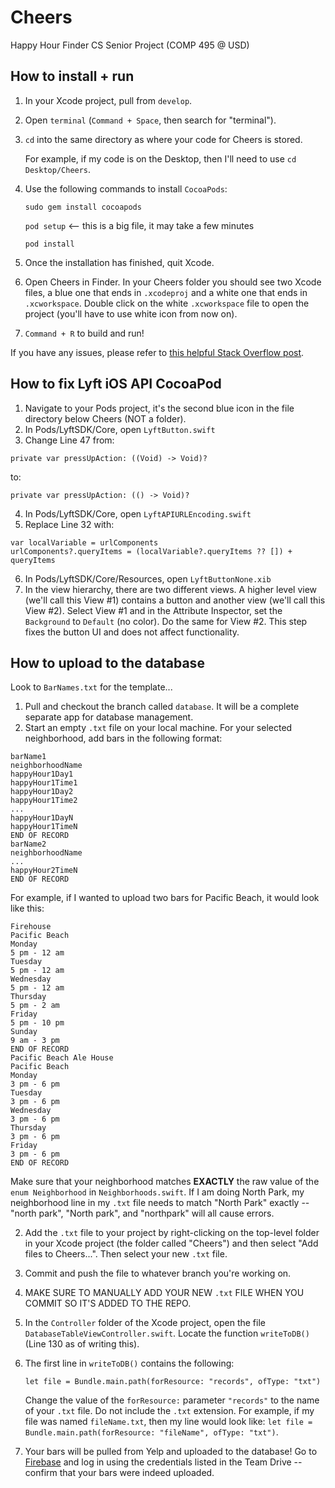 # Cheers
Happy Hour Finder CS Senior Project (COMP 495 @ USD)


## How to install + run
1. In your Xcode project, pull from `develop`.
2. Open `terminal` (`Command + Space`, then search for "terminal").
3. `cd` into the same directory as where your code for Cheers is stored.

    For example, if my code is on the Desktop, then I'll need to use `cd Desktop/Cheers`.
4. Use the following commands to install `CocoaPods`:
  
    `sudo gem install cocoapods`
    
    `pod setup`   <-- this is a big file, it may take a few minutes
    
    `pod install`
5. Once the installation has finished, quit Xcode.
6. Open Cheers in Finder. In your Cheers folder you should see two Xcode files, a blue one that ends in `.xcodeproj` and a white one that ends in `.xcworkspace`. Double click on the white `.xcworkspace` file to open the project (you'll have to use white icon from now on).
7. `Command + R` to build and run!

If you have any issues, please refer to [this helpful Stack Overflow post](https://stackoverflow.com/questions/20755044/how-to-install-cocoapods).


## How to fix Lyft iOS API CocoaPod
1. Navigate to your Pods project, it's the second blue icon in the file directory below Cheers (NOT a folder).
2. In Pods/LyftSDK/Core, open `LyftButton.swift`
3. Change Line 47 from:
```
private var pressUpAction: ((Void) -> Void)?
```
to:
```
private var pressUpAction: (() -> Void)?
```
4. In Pods/LyftSDK/Core, open `LyftAPIURLEncoding.swift`
5. Replace Line 32 with:
```
var localVariable = urlComponents 
urlComponents?.queryItems = (localVariable?.queryItems ?? []) + queryItems 
```
6. In Pods/LyftSDK/Core/Resources, open `LyftButtonNone.xib`
7. In the view hierarchy, there are two different views. A higher level view (we'll call this View #1) contains a button and another view (we'll call this View #2). Select View #1 and in the Attribute Inspector, set the `Background` to `Default` (no color). Do the same for View #2. This step fixes the button UI and does not affect functionality.


## How to upload to the database
Look to `BarNames.txt` for the template...
1. Pull and checkout the branch called `database`. It will be a complete separate app for database management.
2. Start an empty `.txt` file on your local machine. For your selected neighborhood, add bars in the following format:

```
barName1
neighborhoodName
happyHour1Day1
happyHour1Time1
happyHour1Day2
happyHour1Time2
...
happyHour1DayN
happyHour1TimeN
END OF RECORD
barName2
neighborhoodName
...
happyHour2TimeN
END OF RECORD
```

For example, if I wanted to upload two bars for Pacific Beach, it would look like this:
```
Firehouse
Pacific Beach
Monday
5 pm - 12 am
Tuesday
5 pm - 12 am
Wednesday
5 pm - 12 am
Thursday
5 pm - 2 am
Friday
5 pm - 10 pm
Sunday
9 am - 3 pm
END OF RECORD
Pacific Beach Ale House
Pacific Beach
Monday
3 pm - 6 pm
Tuesday
3 pm - 6 pm
Wednesday
3 pm - 6 pm
Thursday
3 pm - 6 pm
Friday
3 pm - 6 pm
END OF RECORD
```

Make sure that your neighborhood matches **EXACTLY** the raw value of the `enum Neighborhood` in `Neighborhoods.swift`. If I am doing North Park, my neighborhood line in my `.txt` file needs to match "North Park" exactly -- "north park", "North park", and "northpark" will all cause errors.

2. Add the `.txt` file to your project by right-clicking on the top-level folder in your Xcode project (the folder called "Cheers") and then select "Add files to Cheers...". Then select your new `.txt` file.
3. Commit and push the file to whatever branch you're working on.
4. MAKE SURE TO MANUALLY ADD YOUR NEW `.txt` FILE WHEN YOU COMMIT SO IT'S ADDED TO THE REPO.
5. In the `Controller` folder of the Xcode project, open the file `DatabaseTableViewController.swift`. Locate the function `writeToDB()` (Line 130 as of writing this).
6. The first line in `writeToDB()` contains the following:

    `let file = Bundle.main.path(forResource: "records", ofType: "txt")`

    Change the value of the `forResource:` parameter `"records"` to the name of your `.txt` file. Do not include the `.txt` extension. For example, if my file was named `fileName.txt`, then my line would look like: `let file = Bundle.main.path(forResource: "fileName", ofType: "txt")`.

7. Your bars will be pulled from Yelp and uploaded to the database! Go to [Firebase](https://firebase.google.com/) and log in using the credentials listed in the Team Drive -- confirm that your bars were indeed uploaded.
